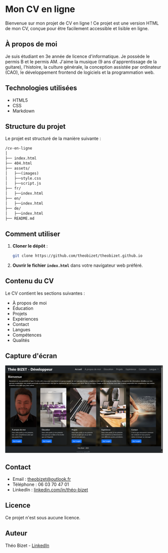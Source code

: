 # Mon CV en ligne

Bienvenue sur mon projet de CV en ligne ! Ce projet est une version HTML de mon CV, conçue pour être facilement accessible et lisible en ligne.

## À propos de moi

Je suis étudiant en 3e année de licence d'informatique. Je possède le permis B et le permis AM. J'aime la musique (9 ans d'apprentissage de la guitare), l'histoire, la culture générale, la conception assistée par ordinateur (CAO), le développement frontend de logiciels et la programmation web.

## Technologies utilisées

- HTML5
- CSS
- Markdown

## Structure du projet

Le projet est structuré de la manière suivante :

```
/cv-en-ligne
│
├── index.html
├── 404.html
├── assets/
│   ├──(images)
│   ├──style.css
│   ├──script.js
├── fr/
│   ├──index.html
├── en/
│   ├──index.html
├── de/
│   ├──index.html
├── README.md
```

## Comment utiliser

1. **Cloner le dépôt** :
   ```bash
   git clone https://github.com/theobizet/theobizet.github.io
   ```

2. **Ouvrir le fichier `index.html`** dans votre navigateur web préféré.

## Contenu du CV

Le CV contient les sections suivantes :

- À propos de moi
- Éducation
- Projets
- Expériences
- Contact
- Langues
- Compétences
- Qualités

## Capture d'écran

![Capture d'écran du CV](/assets/capture.png)

## Contact

- Email : [theobizet@outlook.fr](mailto:theobizet@outlook.fr)
- Téléphone : 06 03 70 47 01
- LinkedIn : [linkedin.com/in/théo-bizet](https://www.linkedin.com/in/théo-bizet)

## Licence

Ce projet n'est sous  aucune licence.

## Auteur

Théo Bizet - [LinkedIn](https://www.linkedin.com/in/théo-bizet)